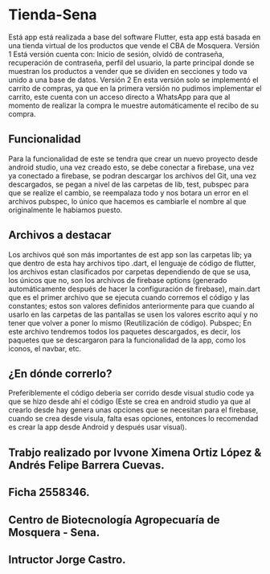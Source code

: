 # Tienda-Sena

Está app está realizada a base del software Flutter, esta app está basada en una tienda virtual de los productos que vende el CBA de Mosquera.
Versión 1
Está versión cuenta con: Inicio de sesión, olvidó de contraseña, recuperación de contraseña, perfil del usuario, la parte principal donde se muestran los productos a vender que se dividen en secciones y todo va unido a una base de datos.
Versión 2
En esta versión solo se implementó el carrito de compras, ya que en la primera versión no pudimos implementar el carrito, este cuenta con un acceso directo a WhatsApp para que al momento de realizar la compra le muestre automáticamente el recibo de su compra.

## Funcionalidad

Para la funcionalidad de este se tendra que crear un nuevo proyecto desde android studio, una vez creado esto, se debe conectar a firebase, una vez ya conectado a firebase, se podran descargar los archivos del Git, una vez descargados, se pegan a nivel de las carpetas de lib, test, pubspec para que se realize el cambio, se reempalaza todo y nos botara un error en el archivos pubspec, lo único que hacemos es cambiarle el nombre al que originalmente le habiamos puesto.

## Archivos a destacar

Los archivos qué son más importantes de est app son las carpetas lib; ya que dentro de esta hay archivos tipo .dart, el lenguaje de código de flutter, los archivos estan clasificados por carpetas dependiendo de que se usa, los únicos que no, son los archivos de firebase options (generado automáticamente después de hacer la configuración de firebase), main.dart que es el primer archivo que se ejecuta cuando corremos el código y las constantes; estos son valores definidos anteriormente para que cuando al usarlo en las carpetas de las pantallas se usen los valores escrito aquí y no tener que volver a poner lo mismo (Reutilización de código). Pubspec; En este archivo tendremos todos los paquetes descargados, es decir, los paquetes que se descargaron para la funcionalidad de la app, como los iconos, el navbar, etc.

## ¿En dónde correrlo?

Preferiblemente el código deberia ser corrido desde visual studio code ya que se hizo desde ahí el código (Este se crea en android studio ya que al crearlo desde hay genera unas opciones que se necesitan para el firebase, cuando se crea desde visula, falta esas opciones, entonces lo recomendad es crear la app desde Android y después usar visual).

## Trabjo realizado por Ivvone Ximena Ortiz López & Andrés Felipe Barrera Cuevas.
## Ficha 2558346.
## Centro de Biotecnología Agropecuaría de Mosquera - Sena.
## Intructor Jorge Castro.
